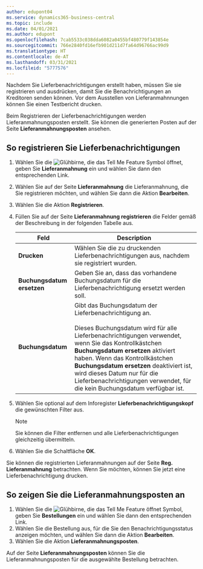 ```yaml
---
author: edupont04
ms.service: dynamics365-business-central
ms.topic: include
ms.date: 04/01/2021
ms.author: edupont
ms.openlocfilehash: 7cab5533c038dda6082a0455bf480779f143854e
ms.sourcegitcommit: 766e2840fd16efb901d211d7fa64d96766ac99d9
ms.translationtype: HT
ms.contentlocale: de-AT
ms.lasthandoff: 03/31/2021
ms.locfileid: "5777576"
---
```

Nachdem Sie Lieferbenachrichtigungen erstellt haben, müssen Sie sie registrieren und ausdrücken, damit Sie die Benachrichtigungen an Kreditoren senden können. Vor dem Ausstellen von Lieferanmahnnungen können Sie einen Testbericht drucken.  

Beim Registrieren der Lieferbenachrichtigungen werden Lieferanmahnungsposten erstellt. Sie können die generierten Posten auf der Seite **Lieferanmahnungsposten** ansehen.  

## <a name="to-issue-delivery-reminders"></a>So registrieren Sie Lieferbenachrichtigungen  

1. Wählen Sie die ![Glühbirne, die das Tell Me Feature](../../../media/ui-search/search_small.png "Tell me-Funktion") Symbol öffnet, geben Sie **Lieferanmahnung** ein und wählen Sie dann den entsprechenden Link.  
2. Wählen Sie auf der Seite **Lieferanmahnung** die Lieferanmahnung, die Sie registrieren möchten, und wählen Sie dann die Aktion **Bearbeiten**.  
3. Wählen Sie die Aktion **Registrieren**.  
4. Füllen Sie auf der Seite **Lieferanmahnung registrieren** die Felder gemäß der Beschreibung in der folgenden Tabelle aus.  

    |Feld|Description|  
    |---------------------------------|---------------------------------------|  
    |**Drucken**|Wählen Sie die zu druckenden Lieferbenachrichtigungen aus, nachdem sie registriert wurden.|  
    |**Buchungsdatum ersetzen**|Geben Sie an, dass das vorhandene Buchungsdatum für die Lieferbenachrichtigung ersetzt werden soll.|  
    |**Buchungsdatum**|Gibt das Buchungsdatum der Lieferbenachrichtigung an.<br /><br /> Dieses Buchungsdatum wird für alle Lieferbenachrichtigungen verwendet, wenn Sie das Kontrollkästchen **Buchungsdatum ersetzen** aktiviert haben. Wenn das Kontrollkästchen **Buchungsdatum ersetzen** deaktiviert ist, wird dieses Datum nur für die Lieferbenachrichtigungen verwendet, für die kein Buchungsdatum verfügbar ist.|  

5. Wählen Sie optional auf dem Inforegister **Lieferbenachrichtigungskopf** die gewünschten Filter aus.  

    > [!NOTE]  
    >  Sie können die Filter entfernen und alle Lieferbenachrichtigungen gleichzeitig übermitteln.  

6. Wählen Sie die Schaltfläche **OK**.  

Sie können die registrierten Lieferanmahnungen auf der Seite **Reg. Lieferanmahnung** betrachten. Wenn Sie möchten, können Sie jetzt eine Lieferbenachrichtigung drucken.  

## <a name="to-view-delivery-reminder-ledger-entries"></a>So zeigen Sie die Lieferanmahnungsposten an  

1. Wählen Sie die ![Glühbirne, die das Tell Me Feature öffnet](../../../media/ui-search/search_small.png "Tell me-Funktion") Symbol, geben Sie **Bestellungen** ein und wählen Sie dann den entsprechenden Link.  
2. Wählen Sie die Bestellung aus, für die Sie den Benachrichtigungsstatus anzeigen möchten, und wählen Sie dann die Aktion **Bearbeiten**.  
3. Wählen Sie die Aktion **Lieferanmahnungsposten**.  

Auf der Seite **Lieferanmahnungsposten** können Sie die Lieferanmahnungsposten für die ausgewählte Bestellung betrachten.  
